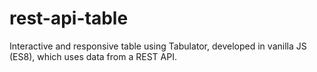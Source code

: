 # rest-api-table
Interactive and responsive table using Tabulator, developed in vanilla JS (ES8), which uses data from a REST API.
